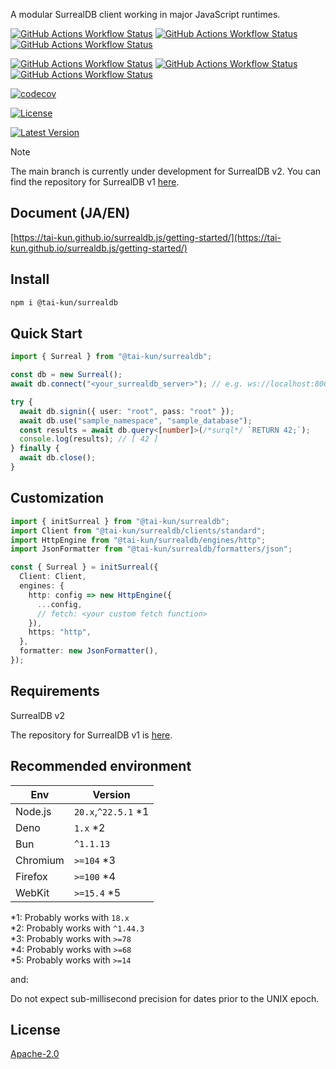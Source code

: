 A modular SurrealDB client working in major JavaScript runtimes.

[![GitHub Actions Workflow Status](https://img.shields.io/github/actions/workflow/status/tai-kun/surrealdb.js/nodejs.yml?branch=main&logo=Node.js&label=Node.js)](https://github.com/tai-kun/surrealdb.js/actions/workflows/nodejs.yml)
[![GitHub Actions Workflow Status](https://img.shields.io/github/actions/workflow/status/tai-kun/surrealdb.js/bun.yml?branch=main&logo=Bun&label=Bun)](https://github.com/tai-kun/surrealdb.js/actions/workflows/bun.yml)
[![GitHub Actions Workflow Status](https://img.shields.io/github/actions/workflow/status/tai-kun/surrealdb.js/deno.yml?branch=main&logo=Deno&label=Deno)](https://github.com/tai-kun/surrealdb.js/actions/workflows/deno.yml)

[![GitHub Actions Workflow Status](https://img.shields.io/github/actions/workflow/status/tai-kun/surrealdb.js/chromium.yml?branch=main&logo=googlechrome&label=Chromium)](https://github.com/tai-kun/surrealdb.js/actions/workflows/chromium.yml)
[![GitHub Actions Workflow Status](https://img.shields.io/github/actions/workflow/status/tai-kun/surrealdb.js/firefox.yml?branch=main&logo=Firefox&label=Firefox)](https://github.com/tai-kun/surrealdb.js/actions/workflows/firefox.yml)
[![GitHub Actions Workflow Status](https://img.shields.io/github/actions/workflow/status/tai-kun/surrealdb.js/webkit.yml?branch=main&style=flat&logo=safari&label=WebKit)](https://github.com/tai-kun/surrealdb.js/actions/workflows/webkit.yml)

[![codecov](https://codecov.io/github/tai-kun/surrealdb.js/graph/badge.svg?token=T76SYSJZZV)](https://app.codecov.io/github/tai-kun/surrealdb.js)

[![License](https://img.shields.io/npm/l/%40tai-kun%2Fsurrealdb?style=flat&logo=apache&color=rgb(40%2C%2038%2C%2097))](https://opensource.org/licenses/Apache-2.0)

[![Latest Version](https://img.shields.io/npm/v/%40tai-kun%2Fsurrealdb?style=flat&logo=npm)](https://www.npmjs.com/package/@tai-kun/surrealdb)
<!-- ![Beta Version](https://img.shields.io/npm/v/%40tai-kun%2Fsurrealdb/beta?style=flat&logo=npm) -->

> [!NOTE]
> The main branch is currently under development for SurrealDB v2.
> You can find the repository for SurrealDB v1 [here](https://github.com/tai-kun/surrealdb.js/tree/v1).

## Document (JA/EN)

[https://tai-kun.github.io/surrealdb.js/getting-started/](https://tai-kun.github.io/surrealdb.js/getting-started/)

## Install

```sh
npm i @tai-kun/surrealdb
```

## Quick Start

```ts
import { Surreal } from "@tai-kun/surrealdb";

const db = new Surreal();
await db.connect("<your_surrealdb_server>"); // e.g. ws://localhost:8000

try {
  await db.signin({ user: "root", pass: "root" });
  await db.use("sample_namespace", "sample_database");
  const results = await db.query<[number]>(/*surql*/ `RETURN 42;`);
  console.log(results); // [ 42 ]
} finally {
  await db.close();
}
```

## Customization

```ts
import { initSurreal } from "@tai-kun/surrealdb";
import Client from "@tai-kun/surrealdb/clients/standard";
import HttpEngine from "@tai-kun/surrealdb/engines/http";
import JsonFormatter from "@tai-kun/surrealdb/formatters/json";

const { Surreal } = initSurreal({
  Client: Client,
  engines: {
    http: config => new HttpEngine({
      ...config,
      // fetch: <your custom fetch function>
    }),
    https: "http",
  },
  formatter: new JsonFormatter(),
});
```

## Requirements

SurrealDB v2

The repository for SurrealDB v1 is [here](https://github.com/tai-kun/surrealdb.js/tree/v1).

## Recommended environment

| Env | Version |
| --- | --- |
| Node.js | `20.x`,`^22.5.1` *1 |
| Deno | `1.x` *2 |
| Bun | `^1.1.13` |
| Chromium | `>=104` *3 |
| Firefox | `>=100` *4 |
| WebKit | `>=15.4` *5 |

*1: Probably works with `18.x`  
*2: Probably works with `^1.44.3`  
*3: Probably works with `>=78`  
*4: Probably works with `>=68`  
*5: Probably works with `>=14`

and:

Do not expect sub-millisecond precision for dates prior to the UNIX epoch.

## License

[Apache-2.0](https://github.com/tai-kun/surrealdb.js/blob/main/LICENSE)
